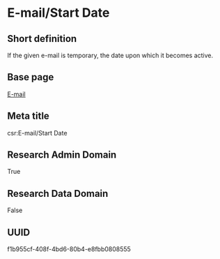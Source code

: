# E-mail/Start Date
## Short definition
If the given e-mail is temporary, the date upon which it becomes active.
## Base page
[E-mail](../Objects/E-mail.md)
## Meta title
csr:E-mail/Start Date
## Research Admin Domain
True
## Research Data Domain
False
## UUID
f1b955cf-408f-4bd6-80b4-e8fbb0808555
